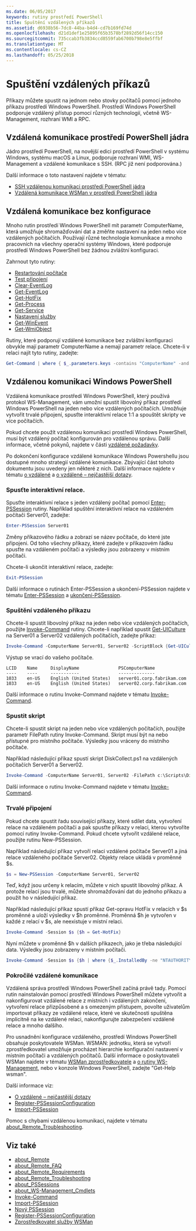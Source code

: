 ```yaml
---
ms.date: 06/05/2017
keywords: rutiny prostředí PowerShell
title: Spuštění vzdálených příkazů
ms.assetid: d6938b56-7dc8-44ba-b4d4-cd7b169fd74d
ms.openlocfilehash: d21d1def1e25895f65b3578bf2892d56f14cc150
ms.sourcegitcommit: 735ccab3fb3834ccd8559fab6700b798e8e5ffbf
ms.translationtype: MT
ms.contentlocale: cs-CZ
ms.lasthandoff: 05/25/2018
---
```

# <a name="running-remote-commands"></a>Spuštění vzdálených příkazů

Příkazy můžete spustit na jednom nebo stovky počítačů pomocí jednoho příkazu prostředí Windows PowerShell. Prostředí Windows PowerShell podporuje vzdálený přístup pomocí různých technologií, včetně WS-Management, rozhraní WMI a RPC.

## <a name="remoting-in-powershell-core"></a>Vzdálená komunikace prostředí PowerShell jádra

Jádro prostředí PowerShell, na novější edici prostředí PowerShell v systému Windows, systému macOS a Linux, podporuje rozhraní WMI, WS-Management a vzdálené komunikace s SSH.
(RPC již není podporována.)

Další informace o toto nastavení najdete v tématu:

* [SSH vzdálenou komunikaci prostředí PowerShell jádra][ssh-remoting]
* [Vzdálená komunikace WSMan v prostředí PowerShell jádra][wsman-remoting]

## <a name="remoting-without-configuration"></a>Vzdálená komunikace bez konfigurace

Mnoho rutin prostředí Windows PowerShell mít parametr ComputerName, která umožňuje shromažďování dat a změňte nastavení na jeden nebo více vzdálených počítačích. Používají různé technologie komunikace a mnoho pracovních na všechny operační systémy Windows, které podporuje prostředí Windows PowerShell bez žádnou zvláštní konfiguraci.

Zahrnout tyto rutiny:

* [Restartování počítače](https://go.microsoft.com/fwlink/?LinkId=821625)
* [Test připojení](https://go.microsoft.com/fwlink/?LinkId=821646)
* [Clear-EventLog](https://go.microsoft.com/fwlink/?LinkId=821568)
* [Get-EventLog](https://go.microsoft.com/fwlink/?LinkId=821585)
* [Get-HotFix](https://go.microsoft.com/fwlink/?LinkId=821586)
* [Get-Process](https://go.microsoft.com/fwlink/?linkid=821590)
* [Get-Service](https://go.microsoft.com/fwlink/?LinkId=821593)
* [Nastavení služby](https://go.microsoft.com/fwlink/?LinkId=821633)
* [Get-WinEvent](https://go.microsoft.com/fwlink/?linkid=821529)
* [Get-WmiObject](https://go.microsoft.com/fwlink/?LinkId=821595)

Rutiny, které podporují vzdálené komunikace bez zvláštní konfiguraci obvykle mají parametr ComputerName a nemají parametr relace. Chcete-li v relaci najít tyto rutiny, zadejte:

```powershell
Get-Command | where { $_.parameters.keys -contains "ComputerName" -and $_.parameters.keys -notcontains "Session"}
```

## <a name="windows-powershell-remoting"></a>Vzdálenou komunikaci Windows PowerShell

Vzdálená komunikace prostředí Windows PowerShell, který používá protokol WS-Management, vám umožní spustit libovolný příkaz prostředí Windows PowerShell na jeden nebo více vzdálených počítačích. Umožňuje vytvořit trvalé připojení, spusťte interaktivní relace 1:1 a spouštět skripty ve více počítačích.

Pokud chcete použít vzdálenou komunikaci prostředí Windows PowerShell, musí být vzdálený počítač konfigurován pro vzdálenou správu. Další informace, včetně pokynů, najdete v části [vzdálené požadavky](https://technet.microsoft.com/library/dd315349.aspx).

Po dokončení konfigurace vzdálené komunikace Windows Powershellu jsou dostupné mnoho strategií vzdálené komunikace. Zbývající část tohoto dokumentu jsou uvedeny jen některé z nich. Další informace najdete v tématu [o vzdálené](https://technet.microsoft.com/library/dd347744.aspx) a [o vzdálené – nejčastější dotazy](https://technet.microsoft.com/library/dd347744.aspx).

### <a name="start-an-interactive-session"></a>Spusťte interaktivní relace.

Spusťte interaktivní relace s jeden vzdálený počítač pomocí [Enter-PSSession](https://go.microsoft.com/fwlink/?LinkId=821477) rutiny.
Například spuštění interaktivní relace na vzdáleném počítači Server01, zadejte:

```powershell
Enter-PSSession Server01
```

Změny příkazového řádku a zobrazí se název počítače, do které jste připojeni. Od toho všechny příkazy, které zadejte v příkazovém řádku spusťte na vzdáleném počítači a výsledky jsou zobrazeny v místním počítači.

Chcete-li ukončit interaktivní relace, zadejte:

```powershell
Exit-PSSession
```

Další informace o rutinách Enter-PSSession a ukončení-PSSession najdete v tématu [Enter-PSSession](https://go.microsoft.com/fwlink/?LinkId=821477) a [ukončení-PSSession](https://go.microsoft.com/fwlink/?LinkID=821478).

### <a name="run-a-remote-command"></a>Spuštění vzdáleného příkazu

Chcete-li spustit libovolný příkaz na jeden nebo více vzdálených počítačích, použijte [Invoke-Command](https://go.microsoft.com/fwlink/?LinkId=821493) rutiny.
Chcete-li například spustit [Get-UICulture](https://go.microsoft.com/fwlink/?LinkId=821806) na Server01 a Server02 vzdálených počítačích, zadejte příkaz:

```powershell
Invoke-Command -ComputerName Server01, Server02 -ScriptBlock {Get-UICulture}
```

Výstup se vrací do vašeho počítače.

```output
LCID    Name     DisplayName               PSComputerName
----    ----     -----------               --------------
1033    en-US    English (United States)   server01.corp.fabrikam.com
1033    en-US    English (United States)   server02.corp.fabrikam.com
```

Další informace o rutinu Invoke-Command najdete v tématu [Invoke-Command](https://go.microsoft.com/fwlink/?LinkId=821493).

### <a name="run-a-script"></a>Spustit skript

Chcete-li spustit skript na jeden nebo více vzdálených počítačích, použijte parametr FilePath rutiny Invoke-Command. Skript musí být na nebo přístupné pro místního počítače. Výsledky jsou vráceny do místního počítače.

Například následující příkaz spustí skript DiskCollect.ps1 na vzdálených počítačích Server01 a Server02.

```powershell
Invoke-Command -ComputerName Server01, Server02 -FilePath c:\Scripts\DiskCollect.ps1
```

Další informace o rutinu Invoke-Command najdete v tématu [Invoke-Command](https://go.microsoft.com/fwlink/?LinkId=821493).

### <a name="establish-a-persistent-connection"></a>Trvalé připojení

Pokud chcete spustit řadu související příkazy, které sdílet data, vytvoření relace na vzdáleném počítači a pak spusťte příkazy v relaci, kterou vytvoříte pomocí rutiny Invoke-Command. Pokud chcete vytvořit vzdálené relace, použijte rutinu New-PSSession.

Například následující příkaz vytvoří relaci vzdálené počítače Server01 a jiná relace vzdáleného počítače Server02. Objekty relace ukládá v proměnné $s.

```powershell
$s = New-PSSession -ComputerName Server01, Server02
```

Teď, když jsou určeny k relacím, můžete v nich spustit libovolný příkaz. A protože relací jsou trvalé, můžete shromažďování dat do jednoho příkazu a použít ho v následující příkaz.

Například následující příkaz spustí příkaz Get-opravu HotFix v relacích v $s proměnné a uloží výsledky v $h proměnné. Proměnná $h je vytvořen v každé z relací v $s, ale neexistuje v místní relaci.

```powershell
Invoke-Command -Session $s {$h = Get-HotFix}
```

Nyní můžete v proměnné $h v dalších příkazech, jako je třeba následující data. Výsledky jsou zobrazeny v místním počítači.

```powershell
Invoke-Command -Session $s {$h | where {$_.InstalledBy -ne "NTAUTHORITY\SYSTEM"}}
```

### <a name="advanced-remoting"></a>Pokročilé vzdálené komunikace

Vzdálená správa prostředí Windows PowerShell začíná právě tady. Pomocí rutin nainstalován pomocí prostředí Windows PowerShell můžete vytvořit a nakonfigurovat vzdálené relace z místních i vzdálených zakončení, vytvoření relace přizpůsobené a s omezeným přístupem, povolte uživatelům importovat příkazy ze vzdálené relace, které ve skutečnosti spuštěna implicitně na ke vzdálené relaci, nakonfigurujte zabezpečení vzdálené relace a mnoho dalšího.

Pro usnadnění konfigurace vzdáleného, prostředí Windows PowerShell obsahuje poskytovatele WSMan. WSMAN: jednotku, která se vytvoří zprostředkovatel umožňuje procházet hierarchie konfigurační nastavení v místním počítači a vzdálených počítačů.
Další informace o poskytovateli WSMan najdete v tématu [WSMan zprostředkovatele](https://technet.microsoft.com/library/dd819476.aspx) a [o rutiny WS-Management](https://technet.microsoft.com/library/dd819481.aspx), nebo v konzole Windows PowerShell, zadejte "Get-Help wsman".

Další informace viz:

- [O vzdálené – nejčastější dotazy](https://technet.microsoft.com/library/dd315359.aspx)
- [Register-PSSessionConfiguration](https://go.microsoft.com/fwlink/?LinkId=821508)
- [Import-PSSession](https://go.microsoft.com/fwlink/?LinkId=821821)

Pomoc s chybami vzdálenou komunikaci, najdete v tématu [about_Remote_Troubleshooting](https://technet.microsoft.com/library/dd347642.aspx).

## <a name="see-also"></a>Viz také

- [about_Remote](https://technet.microsoft.com/library/9b4a5c87-9162-4adf-bdfe-fbc80b9b8970)
- [about_Remote_FAQ](https://technet.microsoft.com/library/e23702fd-9415-4a98-9975-390a4d3adc42)
- [about_Remote_Requirements](https://technet.microsoft.com/library/da213949-134c-4741-b307-81f4492ba1bd)
- [about_Remote_Troubleshooting](https://technet.microsoft.com/library/2f890148-8578-49ed-85ea-79a489dd6317)
- [about_PSSessions](https://technet.microsoft.com/library/7a9b4e0e-fa1b-47b0-92f6-6e2995d70acb)
- [about_WS-Management_Cmdlets](https://technet.microsoft.com/library/6ed3370a-ea10-45a5-9493-696aeace27ed)
- [Invoke-Command](https://go.microsoft.com/fwlink/?LinkId=821493)
- [Import-PSSession](https://go.microsoft.com/fwlink/?LinkId=821821)
- [Nový PSSession](https://go.microsoft.com/fwlink/?LinkId=821498)
- [Register-PSSessionConfiguration](https://go.microsoft.com/fwlink/?LinkId=821508)
- [Zprostředkovatel služby WSMan](https://technet.microsoft.com/library/66fe1241-e08f-49ca-832f-a84c33ca8735)

[wsman-remoting]: WSMan-Remoting-in-PowerShell-Core.md
[ssh-remoting]: SSH-Remoting-in-PowerShell-Core.md